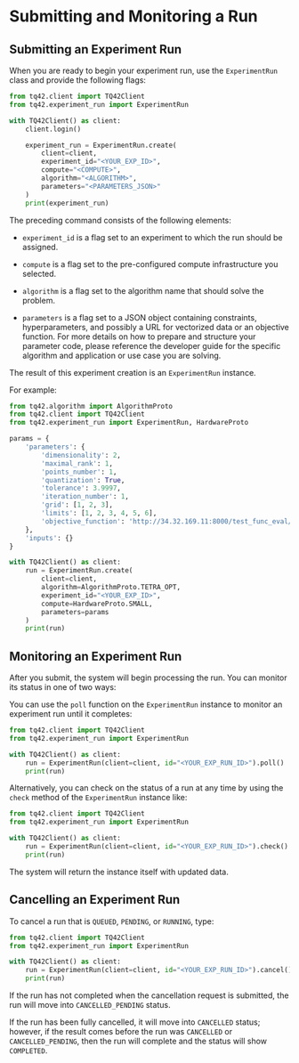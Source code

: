 # Submitting and Monitoring a Run

## Submitting an Experiment Run

When you are ready to begin your experiment run, use the `ExperimentRun` class and provide the following flags:

```python
from tq42.client import TQ42Client
from tq42.experiment_run import ExperimentRun

with TQ42Client() as client:
    client.login()

    experiment_run = ExperimentRun.create(
        client=client,
        experiment_id="<YOUR_EXP_ID>",
        compute="<COMPUTE>",
        algorithm="<ALGORITHM>",
        parameters="<PARAMETERS_JSON>"
    )
    print(experiment_run)
```

The preceding command consists of the following elements:

- `experiment_id` is a flag set to an experiment to which the run should be assigned.

- `compute` is a flag set to the pre-configured compute infrastructure you selected.

- `algorithm` is a flag set to the algorithm name that should solve the problem.

- `parameters` is a flag set to a JSON object containing constraints, hyperparameters, and possibly a URL for vectorized data or an objective function. For more details on how to prepare and structure your parameter code, please reference the developer guide for the specific algorithm and application or use case you are solving.

The result of this experiment creation is an `ExperimentRun` instance.

For example:

```python
from tq42.algorithm import AlgorithmProto
from tq42.client import TQ42Client
from tq42.experiment_run import ExperimentRun, HardwareProto

params = {
    'parameters': {
        'dimensionality': 2,
        'maximal_rank': 1,
        'points_number': 1,
        'quantization': True,
        'tolerance': 3.9997,
        'iteration_number': 1,
        'grid': [1, 2, 3],
        'limits': [1, 2, 3, 4, 5, 6],
        'objective_function': 'http://34.32.169.11:8000/test_func_eval/Ackley/'
    },
    'inputs': {}
}

with TQ42Client() as client:
    run = ExperimentRun.create(
        client=client,
        algorithm=AlgorithmProto.TETRA_OPT,
        experiment_id="<YOUR_EXP_ID>",
        compute=HardwareProto.SMALL,
        parameters=params
    )
    print(run)
```

## Monitoring an Experiment Run

After you submit, the system will begin processing the run. You can monitor its status in one of two ways:

You can use the `poll` function on the `ExperimentRun` instance to monitor an experiment run until it completes:

```python
from tq42.client import TQ42Client
from tq42.experiment_run import ExperimentRun

with TQ42Client() as client:
    run = ExperimentRun(client=client, id="<YOUR_EXP_RUN_ID>").poll()
    print(run)
```

Alternatively, you can check on the status of a run at any time by using the `check`
method of the `ExperimentRun` instance like:
```python
from tq42.client import TQ42Client
from tq42.experiment_run import ExperimentRun

with TQ42Client() as client:
    run = ExperimentRun(client=client, id="<YOUR_EXP_RUN_ID>").check()
    print(run)
```

The system will return the instance itself with updated data.


## Cancelling an Experiment Run

To cancel a run that is `QUEUED`, `PENDING`, or `RUNNING`, type:

```python
from tq42.client import TQ42Client
from tq42.experiment_run import ExperimentRun

with TQ42Client() as client:
    run = ExperimentRun(client=client, id="<YOUR_EXP_RUN_ID>").cancel()
    print(run)
```

If the run has not completed when the cancellation request is submitted, the run will move into `CANCELLED_PENDING` status.

If the run has been fully cancelled, it will move into `CANCELLED` status;
however, if the result comes before the run was `CANCELLED` or `CANCELLED_PENDING`,
then the run will complete and the status will show `COMPLETED`.
